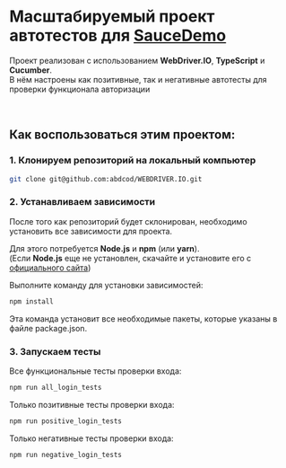 # Масштабируемый проект автотестов для [SauceDemo](https://www.saucedemo.com)

Проект реализован с использованием **WebDriver.IO**, **TypeScript** и **Cucumber**.   
В нём настроены как позитивные, так и негативные автотесты для проверки функционала авторизации

  </br>
  
## Как воспользоваться этим проектом:

### 1. Клонируем репозиторий на локальный компьютер

```bash
git clone git@github.com:abdcod/WEBDRIVER.IO.git
```

### 2. Устанавливаем зависимости

После того как репозиторий будет склонирован, необходимо установить все зависимости для проекта.

Для этого потребуется **Node.js** и **npm** (или **yarn**).  
(Если **Node.js** еще не установлен, скачайте и установите его с [официального сайта](https://nodejs.org))

Выполните команду для установки зависимостей:
  
```bash
npm install
```

Эта команда установит все необходимые пакеты, которые указаны в файле package.json.

### 3. Запускаем тесты

Bсе функциональные тесты проверки входа:
```bash
npm run all_login_tests
```

Только позитивные тесты проверки входа:
```bash
npm run positive_login_tests
```

Только негативные тесты проверки входа:
```bash
npm run negative_login_tests
```
